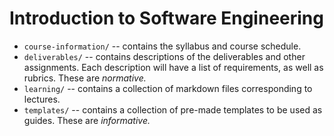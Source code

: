 # Introduction to Software Engineering

* `course-information/` -- contains the syllabus and course schedule.
* `deliverables/` -- contains descriptions of the deliverables and other assignments. Each description will have a list of requirements, as well as rubrics. These are _normative._
* `learning/` -- contains a collection of markdown files corresponding to lectures.
* `templates/` -- contains a collection of pre-made templates to be used as guides. These are _informative._

